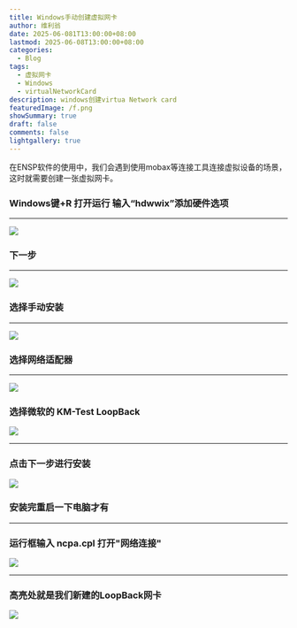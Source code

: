 ```yaml
---
title: Windows手动创建虚拟网卡
author: 维利翁
date: 2025-06-081T13:00:00+08:00
lastmod: 2025-06-08T13:00:00+08:00
categories:
  - Blog
tags:
  - 虚拟网卡
  - Windows
  - virtualNetworkCard
description: windows创建virtua Network card
featuredImage: /f.png
showSummary: true
draft: false
comments: false
lightgallery: true
---
```

 在ENSP软件的使用中，我们会遇到使用mobax等连接工具连接虚拟设备的场景，这时就需要创建一张虚拟网卡。

### Windows键+R 打开运行 输入“hdwwix”添加硬件选项


---

![](1.png)
### 下一步

---

![](2.png)
### 选择手动安装

---

![](3.png)
### 选择网络适配器

---

![](4.png)
### 选择微软的 KM-Test LoopBack
![](5.png)

---
### 点击下一步进行安装
![](6.png)
### 安装完重启一下电脑才有

---

### 运行框输入 ncpa.cpl 打开"网络连接"

![](7.png)


---

### 高亮处就是我们新建的LoopBack网卡

![](8.png)